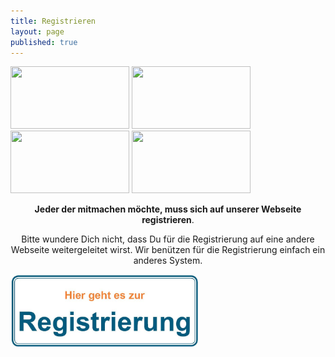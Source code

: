 ```yaml
---
title: Registrieren
layout: page
published: true
---
```


<div class="block" style="margin-top: 1em">
  <img src="/assets/images/handy.svg" width="190" height="100" />
  <img src="/assets/images/box.svg" width="190" height="100" />
  <img src="/assets/images/spritze.svg" width="190" height="100" />
  <img src="/assets/images/brief.svg" width="190" height="100" />
</div>

<div align="center">
<p>
<b>Jeder der mitmachen möchte, muss sich auf unserer Webseite registrieren</b>.
<p>
Bitte wundere Dich nicht, dass Du für die Registrierung auf eine andere Webseite weitergeleitet wirst. Wir benützen für die Registrierung einfach ein anderes System.
<p>
</div>
<img src="/assets/images/Hier_geht_es_zur_Registrierung.jpg" width="300" height="116" alt="Bakterien und ihre DNA" />
